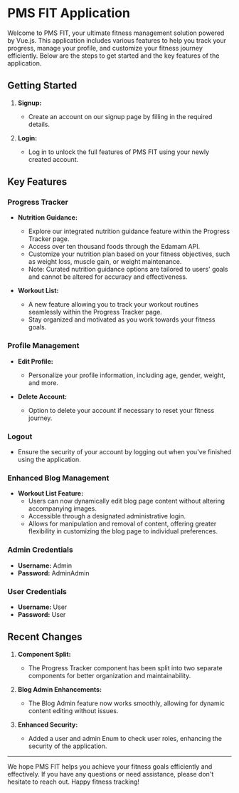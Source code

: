 # PMS FIT Application

Welcome to PMS FIT, your ultimate fitness management solution powered by Vue.js. This application includes various features to help you track your progress, manage your profile, and customize your fitness journey efficiently. Below are the steps to get started and the key features of the application.

## Getting Started

1. **Signup:**
   - Create an account on our signup page by filling in the required details.

2. **Login:**
   - Log in to unlock the full features of PMS FIT using your newly created account.

## Key Features

### Progress Tracker

- **Nutrition Guidance:**
  - Explore our integrated nutrition guidance feature within the Progress Tracker page.
  - Access over ten thousand foods through the Edamam API.
  - Customize your nutrition plan based on your fitness objectives, such as weight loss, muscle gain, or weight maintenance.
  - Note: Curated nutrition guidance options are tailored to users' goals and cannot be altered for accuracy and effectiveness.

- **Workout List:**
  - A new feature allowing you to track your workout routines seamlessly within the Progress Tracker page.
  - Stay organized and motivated as you work towards your fitness goals.

### Profile Management

- **Edit Profile:**
  - Personalize your profile information, including age, gender, weight, and more.

- **Delete Account:**
  - Option to delete your account if necessary to reset your fitness journey.

### Logout

- Ensure the security of your account by logging out when you've finished using the application.

### Enhanced Blog Management

- **Workout List Feature:**
  - Users can now dynamically edit blog page content without altering accompanying images.
  - Accessible through a designated administrative login.
  - Allows for manipulation and removal of content, offering greater flexibility in customizing the blog page to individual preferences.

### Admin Credentials

- **Username:** Admin
- **Password:** AdminAdmin

### User Credentials

- **Username:** User
- **Password:** User

## Recent Changes

1. **Component Split:**
   - The Progress Tracker component has been split into two separate components for better organization and maintainability.

2. **Blog Admin Enhancements:**
   - The Blog Admin feature now works smoothly, allowing for dynamic content editing without issues.

3. **Enhanced Security:**
   - Added a user and admin Enum to check user roles, enhancing the security of the application.

---

We hope PMS FIT helps you achieve your fitness goals efficiently and effectively. If you have any questions or need assistance, please don't hesitate to reach out. Happy fitness tracking!
